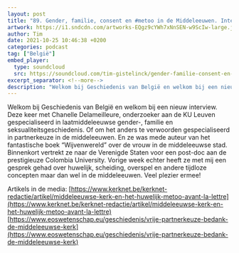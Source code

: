 ```yaml
---
layout: post
title: "89. Gender, familie, consent en #metoo in de Middeleeuwen. Interview met Chanelle Delameillieure"
artwork: https://i1.sndcdn.com/artworks-EQgz9cYWh7xNnSEN-w9ScIw-large.jpg
author: Tim
date: 2021-10-25 10:46:38 +0200
categories: podcast
tag: ["België"]
embed_player:
  type: soundcloud
  src: https://soundcloud.com/tim-gistelinck/gender-familie-consent-en-metoo-in-de-middeleeuwen-interview-met-chanelle-delameillieure
excerpt_separator: <!--more-->
description: "Welkom bij Geschiedenis van België en welkom bij een nieuw interview."
---
```

Welkom bij Geschiedenis van België en welkom bij een nieuw interview. Deze keer met Chanelle Delameilleure, onderzoeker aan de KU Leuven gespecialiseerd in laatmiddeleeuwse gender-, familie en seksualiteitsgeschiedenis. Of om het anders te verwoorden gespecialiseerd in partnerkeuze in de middeleeuwen. En ze was mede auteur van het fantastische boek “Wijvenwereld” over de vrouw in de middeleeuwse stad. Binnenkort vertrekt ze naar de Verenigde Staten voor een post-doc aan de prestigieuze Colombia University. Vorige week echter heeft ze met mij een gesprek gehad over huwelijk, scheiding, overspel en andere tijdloze concepten maar dan wel in de middeleeuwen.  Veel plezier ermee!

Artikels in de media:
[https://www.kerknet.be/kerknet-redactie/artikel/middeleeuwse-kerk-en-het-huwelijk-metoo-avant-la-lettre](https://www.kerknet.be/kerknet-redactie/artikel/middeleeuwse-kerk-en-het-huwelijk-metoo-avant-la-lettre)
[https://www.eoswetenschap.eu/geschiedenis/vrije-partnerkeuze-bedank-de-middeleeuwse-kerk](https://www.eoswetenschap.eu/geschiedenis/vrije-partnerkeuze-bedank-de-middeleeuwse-kerk)